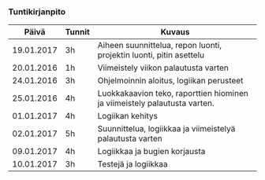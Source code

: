 ### Tuntikirjanpito
Päivä | Tunnit | Kuvaus
--------------- | ----- | ------
19.01.2017 | 3h | Aiheen suunnittelua, repon luonti, projektin luonti, pitin asettelu
20.01.2016 | 1h | Viimeistely viikon palautusta varten
24.01.2016 | 3h | Ohjelmoinnin aloitus, logiikan perusteet
25.01.2016 | 4h | Luokkakaavion teko, raporttien hiominen ja viimeistely palautusta varten.
01.01.2017 | 4h | Logiikan kehitys
02.01.2017 | 5h | Suunnittelua, logiikkaa ja viimeistelyä palautusta varten
09.01.2017 | 4h | Logiikkaa ja bugien korjausta
10.01.2017 | 3h | Testejä ja logiikkaa
